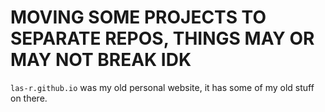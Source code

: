 # MOVING SOME PROJECTS TO SEPARATE REPOS, THINGS MAY OR MAY NOT BREAK IDK

`las-r.github.io` was my old personal website, it has some of my old stuff on there.
